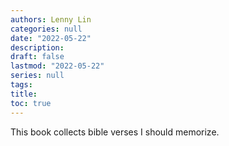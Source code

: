 ```yaml
---
authors: Lenny Lin
categories: null
date: "2022-05-22"
description: 
draft: false
lastmod: "2022-05-22"
series: null
tags: 
title: 
toc: true
---
```



This book collects bible verses I should memorize.


